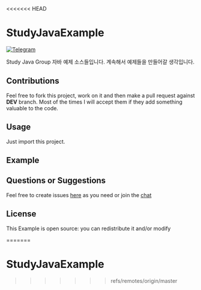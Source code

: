 <<<<<<< HEAD
# StudyJavaExample

[![Telegram](http://trellobot.doomdns.org/telegrambadge.svg)](https://telegram.me/DevPell)

Study Java Group 
자바 예제 소스들입니다. 
계속해서 예제들을 만들어갈 생각입니다.

## Contributions
Feel free to fork this project, work on it and then make a pull request against **DEV** branch. Most of the times I will accept them if they add something valuable to the code.

## Usage
Just import this project.


## Example 

## Questions or Suggestions
Feel free to create issues [here](https://github.com/vitalholic/StudyJavaExample/issues) as you need or join the [chat](https://telegram.me/DevPell)

## License 

This Example is open source: you can redistribute it and/or modify

=======
# StudyJavaExample
>>>>>>> refs/remotes/origin/master

